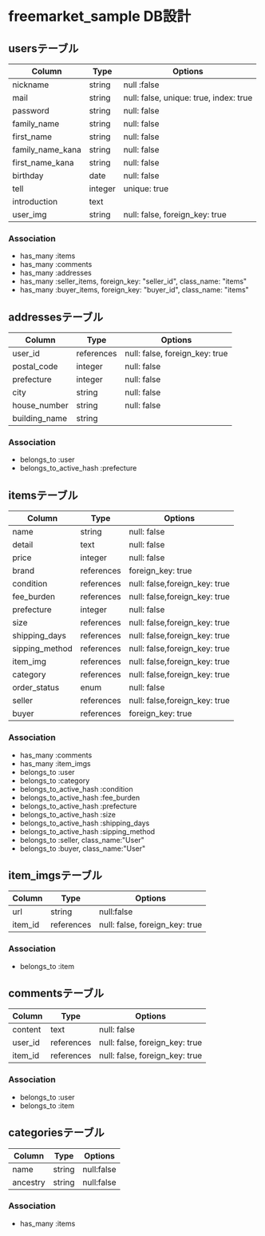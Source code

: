# freemarket_sample DB設計

## usersテーブル
|Column|Type|Options|
|------|----|-------|
|nickname|string|null :false|
|mail|string|null: false, unique: true, index: true|
|password|string|null: false|
|family_name|string|null: false|
|first_name|string|null: false|
|family_name_kana|string|null: false|
|first_name_kana|string|null: false|
|birthday|date|null: false|
|tell|integer|unique: true|
|introduction|text||
|user_img|string|null: false, foreign_key: true|
### Association
- has_many :items
- has_many :comments
- has_many :addresses
- has_many :seller_items, foreign_key: "seller_id", class_name: "items"
- has_many :buyer_items, foreign_key: "buyer_id", class_name: "items"

## addressesテーブル
|Column|Type|Options|
|------|----|-------|
|user_id|references|null: false, foreign_key: true|
|postal_code|integer|null: false|
|prefecture|integer|null: false|
|city|string|null: false|
|house_number|string|null: false|
|building_name|string||
### Association
- belongs_to :user
- belongs_to_active_hash :prefecture


## itemsテーブル
|Column|Type|Options|
|------|----|-------|
|name|string|null: false|
|detail|text|null: false|
|price|integer|null: false|
|brand|references|foreign_key: true|
|condition|references|null: false,foreign_key: true|
|fee_burden|references|null: false,foreign_key: true|
|prefecture|integer|null: false|
|size|references|null: false,foreign_key: true|
|shipping_days|references|null: false,foreign_key: true|
|sipping_method|references|null: false,foreign_key: true|
|item_img|references|null: false,foreign_key: true|
|category|references|null: false,foreign_key: true|
|order_status|enum|null: false|
|seller|references|null: false,foreign_key: true|
|buyer|references|foreign_key: true|
### Association
- has_many :comments
- has_many :item_imgs
- belongs_to :user
- belongs_to :category
- belongs_to_active_hash :condition
- belongs_to_active_hash :fee_burden
- belongs_to_active_hash :prefecture
- belongs_to_active_hash :size
- belongs_to_active_hash :shipping_days
- belongs_to_active_hash :sipping_method
- belongs_to :seller, class_name:"User"
- belongs_to :buyer, class_name:"User"

## item_imgsテーブル
|Column|Type|Options|
|------|----|-------|
|url|string|null:false|
|item_id|references|null: false, foreign_key: true|
### Association
- belongs_to :item

## commentsテーブル
|Column|Type|Options|
|------|----|-------|
|content|text|null: false|
|user_id|references|null: false, foreign_key: true|
|item_id|references|null: false, foreign_key: true|
### Association
- belongs_to :user
- belongs_to :item

## categoriesテーブル
|Column|Type|Options|
|------|----|-------|
|name|string|null:false|
|ancestry|string|null:false|
### Association
- has_many :items